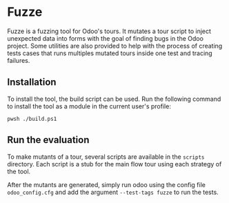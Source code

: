 # Fuzze

Fuzze is a fuzzing tool for Odoo's tours. It mutates a tour script to inject unexpected data into forms with the goal of finding bugs in the Odoo project. Some utilities are also provided to help with the process of creating tests cases that runs multiples mutated tours inside one test and tracing failures.

## Installation

To install the tool, the build script can be used. Run the following command to install the tool as a module in the current user's profile:

```pwsh
pwsh ./build.ps1
```

## Run the evaluation

To make mutants of a tour, several scripts are available in the `scripts` directory. Each script is a stub for the main flow tour using each strategy of the tool.

After the mutants are generated, simply run odoo using the config file `odoo_config.cfg` and add the argument `--test-tags fuzze` to run the tests.

